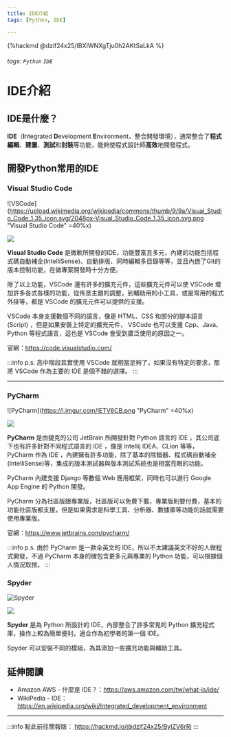 ```yaml
---
title: IDE介紹
tags: [Python, IDE]

---
```


{%hackmd  @dzif24x25/IBXIWNXgTju0h2AKtSaLkA %}

###### tags: `Python` `IDE`

# IDE介紹


## IDE是什麼？

**IDE**（**I**ntegrated **D**evelopment **E**nvironment，整合開發環境），通常整合了**程式編輯**、**建置**、**測試**和**封裝**等功能，能夠使程式設計師**高效**地開發程式。


## 開發Python常用的IDE

### Visual Studio Code

![VSCode](https://upload.wikimedia.org/wikipedia/commons/thumb/9/9a/Visual_Studio_Code_1.35_icon.svg/2048px-Visual_Studio_Code_1.35_icon.svg.png "Visual Studio Code" =40%x)

![](https://i.imgur.com/ge60Enw.png)

**Visual Studio Code** 是微軟所開發的IDE，功能豐富且多元，內建的功能包括程式碼自動補全(IntelliSense)、自動排版、同時編輯多目錄等等，並且內嵌了Git的版本控制功能，在做專案開發時十分方便。

除了以上功能，VSCode 還有許多的擴充元件，這些擴充元件可以使 VSCode 增加許多各式各樣的功能，從佈景主題的調整，到輔助用的小工具，或是常用的程式外掛等，都是 VSCode 的擴充元件可以提供的支援。

VSCode 本身支援數個不同的語言，像是 HTML、CSS 和部分的腳本語言(Script) ，但是如果安裝上特定的擴充元件， VSCode 也可以支援 Cpp、Java、Python 等程式語言，這也是 VSCode 會受到廣泛使用的原因之一。

官網：https://code.visualstudio.com/

:::info
p.s. 高中階段其實使用 VSCode 就相當足夠了，如果沒有特定的要求，那將 VSCode 作為主要的 IDE 是個不錯的選擇。
:::

---

### PyCharm

![PyCharm](https://i.imgur.com/lETV6CB.png "PyCharm" =40%x)

![](https://i.imgur.com/i6fZ6QZ.jpg)


**PyCharm** 是由捷克的公司 JetBrain 所開發針對 Python 語言的 IDE ，其公司底下也有許多針對不同程式語言的 IDE ，像是 Intellij IDEA、CLion 等等，PyCharm 作為 IDE ，內建擁有許多功能，除了基本的除錯器、程式碼自動補全(IntelliSense)等，集成的版本測試器與版本測試系統也是相當亮眼的功能。

PyCharm 內建支援 Django 等數個 Web 應用框架，同時也可以進行 Google App Engine 的 Python 開發。

PyCharm 分為社區版跟專業版，社區版可以免費下載，專業版則要付費，基本的功能社區版都支援，但是如果需求是科學工具、分析器、數據庫等功能的話就需要使用專業版。

官網：https://www.jetbrains.com/pycharm/

:::info
p.s. 由於 PyCharm 是一款全英文的 IDE，所以不太建議英文不好的人做程式開發，不過 PyCharm 本身的確包含更多元與專業的 Python 功能，可以根據個人情況取捨。
:::

<!-- 好酷喔上面有藍色的框框 by 社長 -->

### Spyder

![Spyder](https://i.imgur.com/BC4YdRY.png "Spyder")

![](https://i.imgur.com/tg2X1ww.png)


**Spyder** 是為 Python 所設計的 IDE，內部整合了許多常見的 Python 擴充程式庫，操作上較為簡單便利，適合作為初學者的第一個 IDE。

Spyder 可以安裝不同的模組，為其添加一些擴充功能與輔助工具。

## 延伸閱讀

* Amazon AWS - 什麼是 IDE？：https://aws.amazon.com/tw/what-is/ide/
* WikiPedia - IDE：https://en.wikipedia.org/wiki/Integrated_development_environment

---

:::info
點此前往簡報版： https://hackmd.io/@dzif24x25/ByIZV6rRi
:::